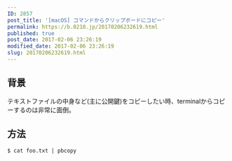```yaml
---
ID: 2857
post_title: '[macOS] コマンドからクリップボードにコピー'
permalink: https://b.0218.jp/20170206232619.html
published: true
post_date: 2017-02-06 23:26:19
modified_date: 2017-02-06 23:26:19
slug: 20170206232619.html
---
```

<!--more-->

<h2>背景</h2>

テキストファイルの中身など(主に公開鍵)をコピーしたい時、terminalからコピーするのは非常に面倒。

<h2>方法</h2>

<pre><code class="bash">$ cat foo.txt | pbcopy
</code></pre>